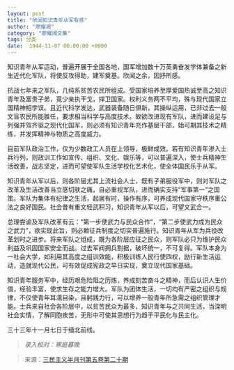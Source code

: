 ```yaml
---
layout: post
title: "欣闻知识青年从军有感"
author: "廖耀湘"
category: "廖耀湘文集"
tags: 分类
date:  1944-11-07 00:00:00 +0000
---
```

知识青年从军运动，普遍开展于全国各地，国军增加数十万英勇奋发学体兼备之新生近代化军队，将使反攻得助，建军奠基。欣闻之余，因抒所感。

抗战七年来之军队，几纯系贫苦农民所组成。受国家培养至厚爱国热诚至高之知识青年及富贵子弟，竟少亲执干戈，捍卫国家。权利义务两不平均，殊与现代国家立国精神相孛误。且近代科学发达，武器装备随日俱新，其操纵运用，已非过去一般文盲农民所能胜任，要求相当科学与高度技术。故欲改进现有军队，进而建设足与列强并驾齐驱之现代化国军，则必须有知识青年充作基层干部，始可期其技术之精练，并发挥精神与物质之高度威力。

目前军队政治工作，仅为少数政工人员在上领导，极鲜成效。若有知识青年渗入士兵行列，则政训工作如宣传、组织、文化、娱乐等，可以普遍深入，使士兵精神生活改善，战志坚定，进而可望使军队生活学校化艺术化，使全体国民乐于从军。

知识青年从军以后，则各阶层尤其上流社会人士，既有子弟服役军中，则对军队之改革及生活改善当立感切肤之痛，自必重视军队，进而确实支持“军事第一”之国策。军队为集体有纪律之生活，起居有时，操作有序，可养成现代国家守秩序重公法之良好国民。社会昔有重文轻武积习，知识青年从军以后，可望文武合一。

总理尝谕及军队改革有云：“第一步使武力与民众合作”，“第二步使武力成为民众之武力”，欲实现此旨，则必赖征兵制度之切实普遍施行。知识青年从军为兵役改革划时之进步。将来军队之组成，既为各阶层应征之民众，则军队必只为维护民众利益及巩固国家安全而战。过去军阀拥兵割据，破坏统一，不可复得。军队本身为一社会大学，如利用其高度之组训效能，积极训练人民行使四权，励行新生活运动，造就现代公民，可有效促成宪政之早日实现，奠立现代国家基础。

知识青年服务军中，经历艰危险阻之历炼，养成刻苦奋斗之精神，而后认识人生价值，经验丰富，使求生存之能力增大。军队为团体生活，一切均有严密之组织与规律，不仅使青年耳濡目染，且躬践力行，可以增养一般青年所急需之组织管理才能。士兵来自社会各阶层中，以贫苦民众为最多，知识青年与之共同生活，当深明社会实情，了解同胞疾苦，无形中可使其思想行为趋于平民化与民主化。

三十三年十一月七日于缅北前线。


>*录入校对：寒庭暮晚*

> 来源：[三民主义半月刊第五卷第二十期](https://www.modernhistory.org.cn/#/Detailedreading?fileCode=9999_qk_15042&treeId=165107262&uniqTag=9999_qk_15042_0018&dirCode=3d2a0775d918436a9f60c10aa1eaaf51&bzId=9999_qk_15042_0018&qkTitle=%E7%AC%AC%E4%BA%94%E5%8D%B7%E7%AC%AC%E4%BA%8C%E5%8D%81%E6%9C%9F%28%E4%B8%8D%E8%AF%A6%29&imageUrl=https%3A%2F%2Fiiif.modernhistory.org.cn%2Fiiif%2F2%2F9999_qk_15042%252F9999_qk_15042_0018%252F9999_qk_15042_0018_0013.jpg&contUrl=https%3A%2F%2Fkrwxk-prod.oss-cn-beijing.aliyuncs.com%2F9999_qk_15042%2F9999_qk_15042_0018%2F9999_qk_15042_0018.json)